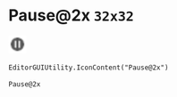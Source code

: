 # Pause@2x `32x32`
<img src="/img/Pause.png" width=32 height=32>

``` CSharp
EditorGUIUtility.IconContent("Pause@2x")
```
```
Pause@2x
```
